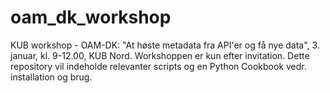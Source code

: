 # oam_dk_workshop
KUB workshop - OAM-DK: "At høste metadata fra API'er og få nye data", 3. januar, kl. 9-12.00, KUB Nord.
Workshoppen er kun efter invitation. Dette repository vil indeholde relevanter scripts og en Python Cookbook vedr. installation og brug.
